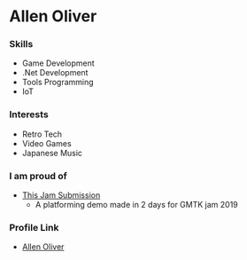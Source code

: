 # Allen Oliver

### Skills

- Game Development
- .Net Development
- Tools Programming
- IoT

### Interests

- Retro Tech
- Video Games
- Japanese Music

### I am proud of

- [This Jam Submission]((https://aribaa.itch.io/only-one)) 
  - A platforming demo made in 2 days for GMTK jam 2019

### Profile Link

- [Allen Oliver]((https://github.com/AllenOliver))